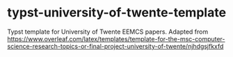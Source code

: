 # typst-university-of-twente-template
Typst template for University of Twente EEMCS papers. Adapted from https://www.overleaf.com/latex/templates/template-for-the-msc-computer-science-research-topics-or-final-project-university-of-twente/njhdgsjfkxfd
